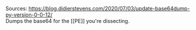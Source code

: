 Sources:
https://blog.didierstevens.com/2020/07/03/update-base64dump-py-version-0-0-12/
\
Dumps the base64 for the [[PE]] you're dissecting.